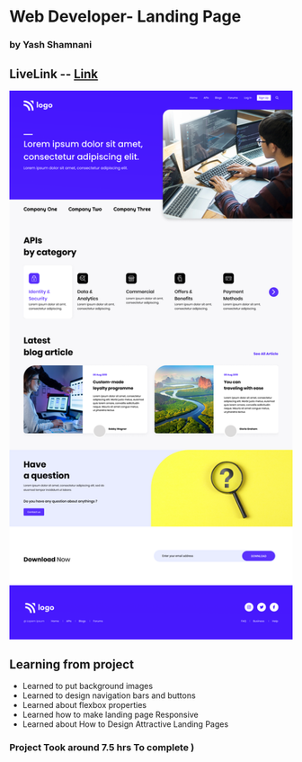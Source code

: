 # Web Developer-  Landing Page

### by Yash Shamnani 

 

 

 

## LiveLink -- [Link](https://web-design-homepage-yash-shamnani.netlify.app/)



![img](9.png)

## Learning from project

 
  - Learned to put background images 
  - Learned to design navigation bars and buttons
  - Learned about flexbox properties
  - Learned how to make landing page Responsive
  - Learned about How to Design Attractive Landing Pages
  
  


### Project Took around 7.5 hrs To complete )



 